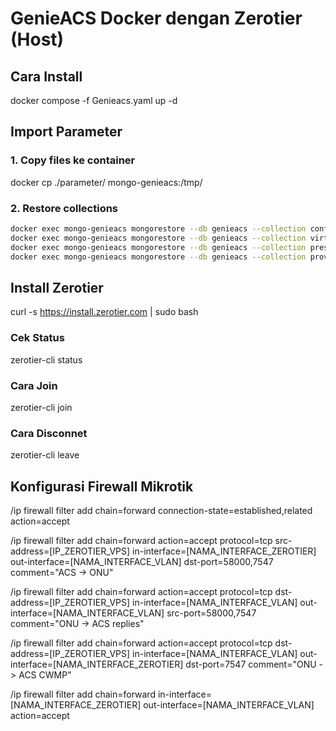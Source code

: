 # GenieACS Docker dengan Zerotier (Host)

## Cara Install
docker compose -f Genieacs.yaml up -d

## Import Parameter
### 1. Copy files ke container
docker cp ./parameter/ mongo-genieacs:/tmp/

### 2. Restore collections
```bash
docker exec mongo-genieacs mongorestore --db genieacs --collection config              --drop /tmp/parameter/config.bson
docker exec mongo-genieacs mongorestore --db genieacs --collection virtualParameters   --drop /tmp/parameter/virtualParameters.bson
docker exec mongo-genieacs mongorestore --db genieacs --collection presets             --drop /tmp/parameter/presets.bson
docker exec mongo-genieacs mongorestore --db genieacs --collection provisions          --drop /tmp/parameter/provisions.bson
```
## Install Zerotier
curl -s https://install.zerotier.com | sudo bash

### Cek Status
zerotier-cli status
### Cara Join
zerotier-cli join <network ID>
### Cara Disconnet
zerotier-cli leave <network ID>

## Konfigurasi Firewall Mikrotik
/ip firewall filter add chain=forward connection-state=established,related action=accept

/ip firewall filter add chain=forward action=accept protocol=tcp src-address=[IP_ZEROTIER_VPS] in-interface=[NAMA_INTERFACE_ZEROTIER] out-interface=[NAMA_INTERFACE_VLAN] dst-port=58000,7547 comment="ACS -> ONU"

/ip firewall filter add chain=forward action=accept protocol=tcp dst-address=[IP_ZEROTIER_VPS] in-interface=[NAMA_INTERFACE_VLAN] out-interface=[NAMA_INTERFACE_VLAN] src-port=58000,7547 comment="ONU -> ACS replies"

/ip firewall filter add chain=forward action=accept protocol=tcp dst-address=[IP_ZEROTIER_VPS] in-interface=[NAMA_INTERFACE_VLAN] out-interface=[NAMA_INTERFACE_ZEROTIER] dst-port=7547 comment="ONU -> ACS CWMP"

/ip firewall filter add chain=forward in-interface=[NAMA_INTERFACE_ZEROTIER] out-interface=[NAMA_INTERFACE_VLAN] action=accept
